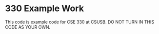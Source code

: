 # 330 Example Work

This code is example code for CSE 330 at CSUSB. DO NOT TURN IN THIS CODE AS YOUR OWN.

